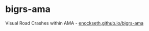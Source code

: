# bigrs-ama
Visual Road Crashes within AMA - [enockseth.github.io/bigrs-ama](//enockseth.github.io/bigrs-ama)
